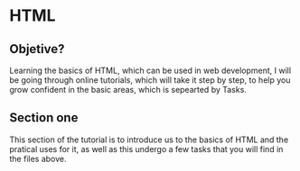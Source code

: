 # HTML 
 
## Objetive? 

Learning the basics of HTML, which can be used in web development, I will be going through online tutorials, which will take it step by step, to help you grow confident in the basic areas, which is sepearted by Tasks. 

## Section one

This section of the tutorial is to introduce us to the basics of HTML and the pratical uses for it, as well as this undergo a few tasks that you will find in the files above. 

